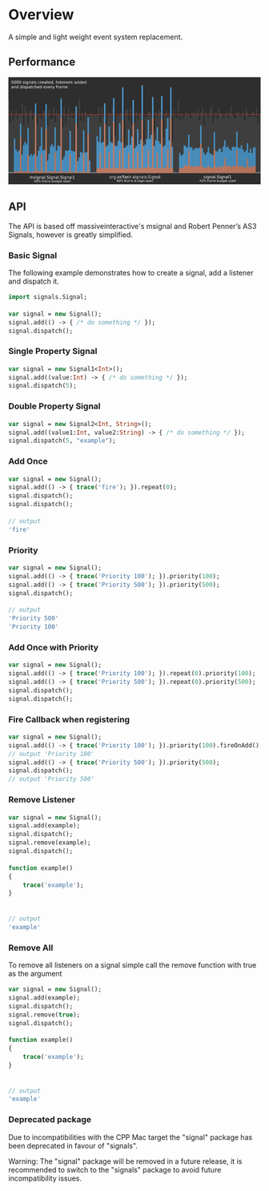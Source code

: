 # Overview

A simple and light weight event system replacement.

## Performance

![performance](readme/performance.jpg)


## API


The API is based off massiveinteractive's msignal and Robert Penner’s AS3 Signals, however is greatly simplified.

### Basic Signal

The following example demonstrates how to create a signal, add a listener and dispatch it.

```haxe
import signals.Signal;

var signal = new Signal();
signal.add(() -> { /* do something */ });
signal.dispatch();
```

### Single Property Signal

```haxe
var signal = new Signal1<Int>();
signal.add((value:Int) -> { /* do something */ });
signal.dispatch(5);
```

### Double Property Signal

```haxe
var signal = new Signal2<Int, String>();
signal.add((value1:Int, value2:String) -> { /* do something */ });
signal.dispatch(5, "example");
```

### Add Once

```haxe
var signal = new Signal();
signal.add(() -> { trace('fire'); }).repeat(0);
signal.dispatch();
signal.dispatch();

// output 
'fire'
```

### Priority

```haxe
var signal = new Signal();
signal.add(() -> { trace('Priority 100'); }).priority(100);
signal.add(() -> { trace('Priority 500'); }).priority(500);
signal.dispatch();

// output 
'Priority 500'
'Priority 100'

```

### Add Once with Priority

```haxe
var signal = new Signal();
signal.add(() -> { trace('Priority 100'); }).repeat(0).priority(100);
signal.add(() -> { trace('Priority 500'); }).repeat(0).priority(500);
signal.dispatch();
signal.dispatch();
```

### Fire Callback when registering

```haxe
var signal = new Signal();
signal.add(() -> { trace('Priority 100'); }).priority(100).fireOnAdd();
// output 'Priority 100'
signal.add(() -> { trace('Priority 500'); }).priority(500);
signal.dispatch();
// output 'Priority 500'
```

### Remove Listener

```haxe
var signal = new Signal();
signal.add(example);
signal.dispatch();
signal.remove(example);
signal.dispatch();

function example()
{
	trace('example');
}


// output 
'example'
```

### Remove All

To remove all listeners on a signal simple call the remove function with true as the argument

```haxe
var signal = new Signal();
signal.add(example);
signal.dispatch();
signal.remove(true);
signal.dispatch();

function example()
{
	trace('example');
}


// output 
'example'
```

### Deprecated package

Due to incompatibilities with the CPP Mac target the "signal" package has been deprecated in favour of "signals".

Warning: The "signal" package will be removed in a future release, it is recommended to switch to the "signals" package to avoid future incompatibility issues.
